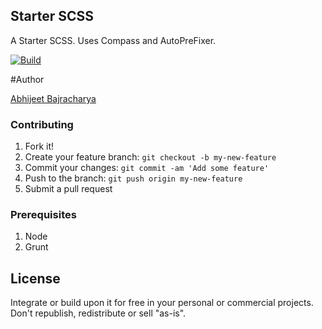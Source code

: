 ## Starter SCSS

A Starter SCSS. Uses Compass and AutoPreFixer.

[![Build](https://img.shields.io/badge/Build-1.2.1-blue.svg)]()

#Author

[Abhijeet Bajracharya](http://abhijeetbajracharya.com/)



### Contributing

1. Fork it!
2. Create your feature branch: `git checkout -b my-new-feature`
3. Commit your changes: `git commit -am 'Add some feature'`
4. Push to the branch: `git push origin my-new-feature`
5. Submit a pull request

### Prerequisites

1. Node
2. Grunt


####

## License

Integrate or build upon it for free in your personal or commercial projects. Don't republish, redistribute or sell "as-is".
